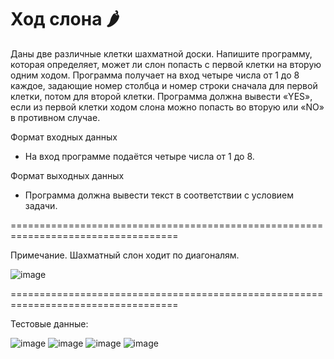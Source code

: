 Ход слона 🌶️
===================================================================================

Даны две различные клетки шахматной доски. Напишите программу, которая определяет, может ли слон попасть с первой клетки на вторую одним ходом. Программа получает на вход четыре числа от 1 до 8 каждое, задающие номер столбца и номер строки сначала для первой клетки, потом для второй клетки. Программа должна вывести «YES», если из первой клетки ходом слона можно попасть во вторую или «NO» в противном случае.

Формат входных данных
* На вход программе подаётся четыре числа от 1 до 8.

Формат выходных данных
* Программа должна вывести текст в соответствии с условием задачи.

===================================================================================

Примечание. Шахматный слон ходит по диагоналям.

![image](https://user-images.githubusercontent.com/120494328/222773572-97cea663-e214-4f19-835d-f4a52b8b9ab7.png)

===================================================================================

Тестовые данные:

![image](https://user-images.githubusercontent.com/120494328/222773682-07d040b8-ddde-47bf-9a7a-452206596e76.png)
![image](https://user-images.githubusercontent.com/120494328/222773749-bbe673bf-87bb-43ea-b0bd-9cbfe0fc87ee.png)
![image](https://user-images.githubusercontent.com/120494328/222773807-f5b9b13a-6784-45fa-9370-b0613f559d74.png)
![image](https://user-images.githubusercontent.com/120494328/222773867-8f543e72-3edb-4605-bf05-7e7634a8eb2b.png)

